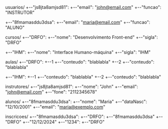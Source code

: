 usuarios/
  +--"js8jta8amjsd81":
    +--"email": "john@email.com"
    +--"funcao": "INSTRUTOR"
    
  +--"8fmamasddu3dsa":
    +--"email": "maria@email.com"
    +--"funcao": "ALUNO"

cursos/
  +--"DRFO":
    +--"nome": "Desenvolvimento Front-end"
    +--"sigla": "DRFO"
  
  +--"IHM":
    +--"nome": "Interface Humano-máquina"
    +--"sigla": "IHM"

aulas/
  +--"DRFO":
    +--1
      +--"conteudo": "blablabla"
    +--2
      +--"conteudo": "blablabla"

  +--"IHM":
    +--1
      +--"conteudo": "blablabla"
    +--2
      +--"conteudo": "blablabla"

instrutores/
  +--"js8jta8amjsd81":
    +--"nome": "John"
    +--"email": "john@email.com"
    +--"fone": "2112345678"

alunos/
  +--"8fmamasddu3dsa":
    +--"nome": "Maria"
    +--"dataNasc": "12/10/2001"
    +--"email": "maria@exemplo.com"
  
inscricoes/
  +--"8fmamasddu3dsa":
    +--"DRFO":
      +--"8fmamasddu3dsa"
      +--"DRFO"
      +--"12/12/2024"
  +--"1234":
    +--"DRFO"